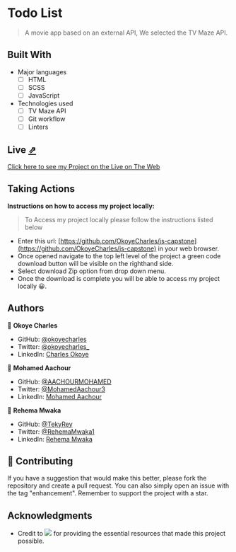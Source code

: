 # Todo List
> A movie app based on an external API, We selected the TV Maze API.

## Built With

- Major languages
    - [ ] HTML
    - [ ] SCSS
    - [ ] JavaScript

- Technologies used
    - [ ] TV Maze API
    - [ ] Git workflow
    - [ ] Linters

## Live [⇗](https://okoyecharles.github.io/Todo-List/)

[Click here to see my Project on the Live on The Web](https://okoyecharles.github.io/js-capstone)


## Taking Actions
**Instructions on how to access my project locally:** 
> To Access my project locally please follow the instructions listed below
- Enter this url: [https://github.com/OkoyeCharles/js-capstone](https://github.com/OkoyeCharles/js-capstone) in your web browser.
- Once opened navigate to the top left level of the project a green code download button will be visible on the righthand side.
- Select download Zip option from drop down menu.
- Once the download is complete you will be able to access my project locally 😀. 

## Authors

👤 **Okoye Charles**

- GitHub: [@okoyecharles](https://github.com/okoyecharles)
- Twitter: [@okoyecharles_](https://twitter.com/okoyecharles_)
- LinkedIn: [Charles Okoye](https://linkedin.com/in/charles-okoye-633374236/)

👤 **Mohamed Aachour**

- GitHub: [@AACHOURMOHAMED](https://github.com/AACHOURMOHAMED)
- Twitter: [@MohamedAachour3](https://twitter.com/MohamedAachour3)
- LinkedIn: [Mohamed Aachour](https://www.linkedin.com/in/mohamed-aachour-25405b215/)

👤 **Rehema Mwaka**

- GitHub: [@TekyRey](https://github.com/TekyRey)
- Twitter: [@RehemaMwaka1](https://twitter.com/RehemaMwaka1)
- LinkedIn: [Rehema Mwaka](https://www.linkedin.com/mwlite/in/rehema-mwaka-48a1801ab)


## 🤝 Contributing

If you have a suggestion that would make this better, please fork the repository and create a pull request. You can also simply open an issue with the tag "enhancement". Remember to support the project with a star. 

## Acknowledgments

- Credit to ![](https://img.shields.io/badge/Microverse-blueviolet) for providing the essential resources that made this project possible.

